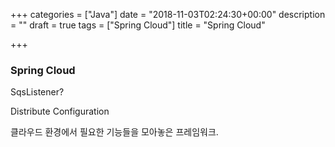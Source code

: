 +++
categories = ["Java"]
date = "2018-11-03T02:24:30+00:00"
description = ""
draft = true
tags = ["Spring Cloud"]
title = "Spring Cloud"

+++
### Spring Cloud

SqsListener?

Distribute Configuration

클라우드 환경에서 필요한 기능들을 모아놓은 프레임워크.